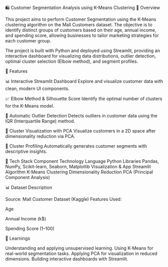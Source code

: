 🛍️ Customer Segmentation Analysis using K-Means Clustering
📌 Overview

This project aims to perform Customer Segmentation using the K-Means clustering algorithm on the Mall Customers dataset. The objective is to identify distinct groups of customers based on their age, annual income, and spending score, allowing businesses to tailor marketing strategies for each customer group.

The project is built with Python and deployed using Streamlit, providing an interactive dashboard for visualizing data distributions, outlier detection, optimal cluster selection (Elbow method), and segment profiles.

🚀 Features

📊 Interactive Streamlit Dashboard
Explore and visualize customer data with clean, modern UI components.

📈 Elbow Method & Silhouette Score
Identify the optimal number of clusters for the K-Means model.

🧮 Automatic Outlier Detection
Detects outliers in customer data using the IQR (Interquartile Range) method.

🎨 Cluster Visualization with PCA
Visualize customers in a 2D space after dimensionality reduction via PCA.

👥 Cluster Profiling
Automatically generates customer segments with descriptive insights.

🧰 Tech Stack
Component	Technology
Language	Python
Libraries	Pandas, NumPy, Scikit-learn, Seaborn, Matplotlib
Visualization & App	Streamlit
Algorithm	K-Means Clustering
Dimensionality Reduction	PCA (Principal Component Analysis)

📊 Dataset Description

Source: Mall Customer Dataset (Kaggle)
Features Used:

Age

Annual Income (k$)

Spending Score (1–100)

🧠 Learnings

Understanding and applying unsupervised learning.
Using K-Means for real-world segmentation tasks.
Applying PCA for visualization in reduced dimensions.
Building interactive dashboards with Streamlit.